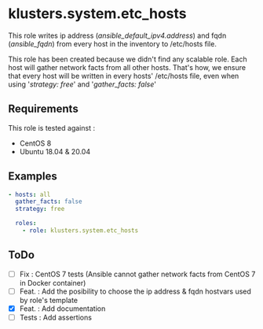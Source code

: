 # klusters.system.etc_hosts

This role writes ip address (*ansible_default_ipv4.address*) and fqdn (*ansible_fqdn*) from every host in the inventory to /etc/hosts file.

This role has been created because we didn't find any scalable role. Each host will gather network facts from all other hosts. That's how, we ensure that every host will be written in every hosts' /etc/hosts file, even when using '*strategy: free*' and '*gather_facts: false*'

## Requirements

This role is tested against :
  - CentOS 8
  - Ubuntu 18.04 & 20.04

## Examples

```yaml
- hosts: all
  gather_facts: false
  strategy: free

  roles:
    - role: klusters.system.etc_hosts
```

## ToDo

  - [ ] Fix : CentOS 7 tests (Ansible cannot gather network facts from CentOS 7 in Docker container)
  - [ ] Feat. : Add the posibility to choose the ip address & fqdn hostvars used by role's template
  - [x] Feat. : Add documentation
  - [ ] Tests : Add assertions